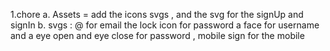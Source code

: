 1.chore
  a. Assets = add the icons svgs , and the svg for the signUp and signIn 
  b. svgs : @ for email the lock icon for password a face for username and a eye open and eye close for password , mobile sign for the 
     mobile
     
